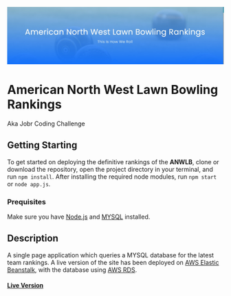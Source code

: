 ![Banner](./public/img/readme.jpg "Banner")

# American North West Lawn Bowling Rankings

Aka Jobr Coding Challenge

## Getting Starting

To get started on deploying the definitive rankings of the **ANWLB**, clone or download the repository, open the project directory in your terminal, and run ```npm install```. After installing the required node modules, run ```npm start``` or ```node app.js```.

### Prequisites

Make sure you have [Node.js](http://nodejs.org/) and [MYSQL](https://www.mysql.com/) installed.

## Description

A single page application which queries a MYSQL database for the latest team rankings. A live version of the site has been deployed on [AWS Elastic Beanstalk](https://aws.amazon.com/elasticbeanstalk/), with the database using [AWS RDS](https://aws.amazon.com/rds/).

#### [Live Version](http://jobr.us-east-2.elasticbeanstalk.com/)